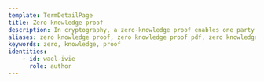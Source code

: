 ```yaml
---
template: TermDetailPage
title: Zero knowledge proof
description: In cryptography, a zero-knowledge proof enables one party to provide evidence that a transaction or event happened without revealing private details of that transaction or event.
aliases: zero knowledge proof, zero knowledge proof pdf​, zero knowledge proof blockchain​, zero knowledge proof of knowledge​, zero knowledge proof crypto​, zero knowledge proof survey​, zero knowledge proof ppt​, zero knowledge proof shafi goldwasser​, zero knowledge proof example
keywords: zero, knowledge, proof
identities: 
    - id: wael-ivie
      role: author
---
```

##
